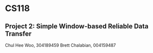 # CS118 

## Project 2: Simple Window-based Reliable Data Transfer

Chul Hee Woo, 304189459
Brett Chalabian, 004159487